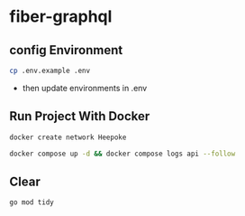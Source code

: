 # fiber-graphql

## config Environment

```bash
cp .env.example .env
```

- then update environments in .env

## Run Project With Docker

```bash
docker create network Heepoke
```

```bash
docker compose up -d && docker compose logs api --follow
```

## Clear

```bash
go mod tidy
```
